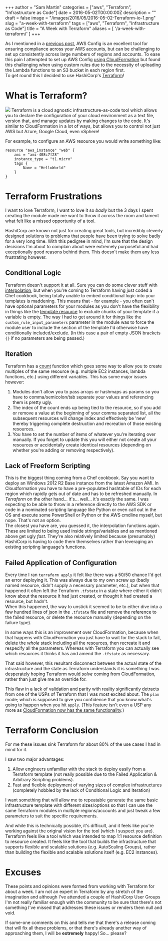 +++
author = "Sam Martin"
categories = ["aws", "Terraform", "Infrastructure as Code"]
date = 2016-05-02T00:00:00Z
description = ""
draft = false
image = "/images/2016/05/2016-05-02-Terraform-io-1.png"
slug = "a-week-with-terraform"
tags = ["aws", "Terraform", "Infrastructure as Code"]
title = "A Week with Terraform"
aliases = [
    '/a-week-with-terraform/'
]
+++

As I mentioned in a [previous post](/aws-config-intro-with-cloudformation/), AWS Config is an excellent tool for ensuring compliance across your AWS accounts, but can be challenging to set up consistently across large numbers of regions and accounts. To ease this pain I attempted to set up AWS Config [using CloudFormation](](/aws-config-intro-with-cloudformation/)) but found this challenging when using custom rules due to the necessity of uploading the Lambda functions to an S3 bucket in each region first.  
To get round this I decided to use HashiCorp's [Terraform](http://terraform.io)!

# What is Terraform?
![](/images/2016/05/2016-05-02-Terraform-io.png)
Terraform is a cloud agnostic infrastructure-as-code tool which allows you to declare the configuration of your cloud environment as a text file, version that, and manage updates by making changes to the code. It's similar to CloudFormation in a lot of ways, but allows you to control not just AWS but Azure, Google Cloud, even vSphere! 

For example, to configure an AWS resource you would write something like: 
```
resource "aws_instance" "web" {
    ami = "ami-408c7f28"
    instance_type = "t1.micro"
    tags {
        Name = "HelloWorld"
    }
}
```


# Terraform Frustrations
I want to love Terraform, I want to love it so *badly* but the 3 days I spent creating the module made me want to throw it across the room and lament what felt like a missed opportunity of a tool. 

HashiCorp are known not just for creating great tools, but incredibly cleverly designed solutions to problems that people have been trying to solve badly for a very long time. With this pedigree in mind, I'm sure that the design decisions I'm about to complain about were extremely purposeful and had exceptionally good reasons behind them. This doesn't make them any less frustrating however.

## Conditional Logic
Terraform doesn't support it at all. Sure you can do some clever stuff with [interpolation](https://www.terraform.io/docs/configuration/interpolation.html), but when you're coming to Terraform having just coded a Chef cookbook, being totally unable to embed conditional logic into your templates is maddening.
This means that - for example - you often can't have optional parameters for your modules as you don't have the flexibility in things like the [template resource](https://www.terraform.io/docs/providers/template/) to exclude chunks of your template if a variable is empty.
The way I had to get around it for things like the `custom_rule_input_parameters` parameter in the module was to force the module user to include the section of the template I'd otherwise have conditionally included/exclude. (In this case a pair of empty JSON brackets `{}` if no parameters are being passed.)

## Iteration
Terraform has a [count](https://www.terraform.io/docs/configuration/interpolation.html#using-templates-with-count) function which goes some way to allow you to create multiples of the same resource (e.g. multiple EC2 instances, lambda functions, etc.) using different variables. 
This has some major issues however: 

1. Modules don't allow you to pass arrays or hashmaps as params so you have to comma/semicolon/tab separate your values and referencing them is pretty ugly.
2. The index of the count ends up being tied to the resource, so if you add or remove a value at the beginning of your comma separated list, all the subsequent resources will change index and effectively be 'new' thereby triggering complete destruction and recreation of those existing resources.
3. You have to set the number of items of whatever you're iterating over manually. If you forget to update this you will either not create all your resources or accidentally create identical resources (depending on whether you're adding or removing respectively).
## Lack of Freeform Scripting 
This is the biggest thing coming from a Chef cookbook.
Say you want to deploy an Windows 2012 R2 Base instance from the latest Amazon AMI. In Cloudformation you have to have a pre-populated hashtable of IDs for each region which rapidly gets out of date and has to be refreshed manually. In *Terraform* on the other hand... it's... well... it's exactly the same. I was expecting to be able to throw in a reference directly to the AWS SDK or code in a nominated scripting language like Python or even call out in the OS and execute some PowerShell or Python or the AWS cmdline myself, but nope. That's not an option.  
The closest you have are, you guessed it, the interpolation functions again. These are limited to being used inside strings/variables and as mentioned above get ugly *fast*. They're also relatively limited because (presumably) HashiCorp is having to code them themselves rather than leveraging an existing scripting language's functions.

## Failed Application of  Configuration
Every time I ran `terraform apply` it felt like there was a 50/50 chance I'd get an error deploying it. This was always due to my own screw up (badly named resource, didn't supply a necessary parameter, etc.), but when that happened it often left the Terraform `.tfstate` in a state where either it didn't know about the resource it had just created, or thought it had created a resource, but hadn't.  
When this happened, the way to unstick it seemed to be to either dive into a few hundred lines of json in the `.tfstate` file and remove the reference to the failed resource, or delete the resource manually (depending on the failure type).  

In some ways this is an improvement over CloudFormation, because when that happens with CloudFormation you just have to wait for the stack to fail, delete the *whole* stack including all the resources, then recreate it and respecify all the parameters. Whereas with Terraform you can actually see which resources it thinks it has and amend the `.tfstate` as necessary. 

That said however, this resultant disconnect between the actual state of the infrastructure and the state as Terraform understands it is something I was desperately hoping Terraform would *solve* coming from CloudFormation, rather than just give me an override for. 

This flaw in a lack of validation and parity with reality significantly detracts from one of the USPs of Terraform that I was most excited about. The `plan` mode; which is supposed to give you confidence that you know what's going to happen when you hit `apply`. (This feature isn't even a USP any more as [CloudFormation now has the same functionality](https://aws.amazon.com/about-aws/whats-new/2016/03/aws-cloudformation-adds-change-sets-for-insight-into-stack-updates/).)

# Terraform Conclusion

For me these issues sink Terraform for about 80% of the use cases I had in mind for it. 

I saw two major advantages:

1. Allow engineers unfamiliar with the stack to deploy easily from a Terraform template (not really possible due to the Failed Application & Arbitrary Scripting problems).
2. Fast and flexible deployment of varying sizes of complex infrastructures (completely hobbled by the lack of Conditional Logic and Iteration)

I want something that will allow me to repeatable generate the same basic infrastructure template with different sizes/options so that I can use the same Terraform modules in multiple regions/accounts and just tweak a few parameters to suit the specific requirements.

And while this is technically possible, it's difficult, and it feels like you're working against the original vision for the tool (which I suspect you are). Terraform feels like a tool which was intended to map 1:1 resource definition to resource created. It feels like the tool that builds the infrastructure that supports flexible  and scalable solutions (e.g. AutoScaling Groups), rather than building the flexible and scalable solutions itself (e.g. EC2 instances).

# Excuses
These points and opinions were formed from working with Terraform for about a week. I am not an expert in Terraform by any stretch of the imagination and although I've attended a couple of HashiCorp User Groups I'm not really familiar enough with the community to be sure that there's not something I've missed that addresses these issues or renders them null and void.  

If some-one comments on this and tells me that there's a release coming that will fix all these problems, or that there's already another way of approaching them, I will be **extremely** happy! So... please?

